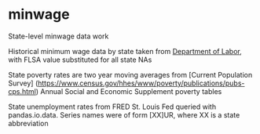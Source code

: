 minwage
=======

State-level minwage data work

Historical minimum wage data by state taken from [Department of Labor](http://www.dol.gov/whd/state/stateMinWageHis.htm), with FLSA value substituted for all state NAs

State poverty rates are two year moving averages from [Current Population Survey] (https://www.census.gov/hhes/www/poverty/publications/pubs-cps.html) Annual Social and Economic Supplement poverty tables

State unemployment rates from FRED St. Louis Fed queried with pandas.io.data. Series names were of form \[XX\]UR, where XX is a state abbreviation

